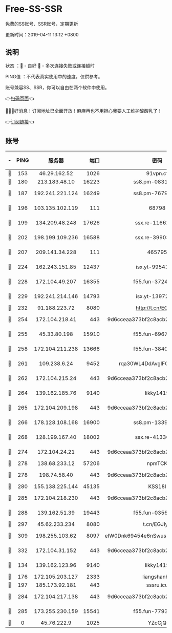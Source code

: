 # Free-SS-SSR

免费的SS账号、SSR账号，定期更新

更新时间：2019-04-11 13:12 +0800

## 说明

状态     ：🙂 - 良好 🙁 - 多次连接失败或连接超时

PING值   ：不代表真实使用中的速度，仅供参考。

账号兼容SS、SSR，你可以自由在两个软件中使用。

👉[扫码页面](https://liesauer.github.io/Free-SS-SSR/)👈

🎉🎉🎉好消息！订阅地址已全面开放！麻麻再也不用担心我要人工维护酸酸乳了！

👉[订阅链接](https://www.liesauer.net/yogurt/subscribe?ACCESS_TOKEN=DAYxR3mMaZAsaqUb)👈

## 账号

|-|PING|服务器|端口|密码|加密方式|区域|
|:----:|:----:|:-----:|-----:|:----:|:----:|:----:|
|🙂|153|46.29.162.52|1026|91vpn.cf|rc4-md5|RU|
|🙂|180|213.183.48.10|16223|ss8.pm-08313598|rc4-md5|RU|
|🙂|187|192.241.221.124|16249|ss8.pm-76791808|aes-256-cfb|US|
|🙂|196|103.135.102.119|111|68798|aes-256-cfb|HK|
|🙂|199|134.209.48.248|17626|ssx.re-11662862|aes-256-cfb|US|
|🙂|202|198.199.109.236|16588|ssx.re-39903895|aes-256-cfb|US|
|🙂|207|209.141.34.228|111|465795|aes-256-cfb|US|
|🙂|224|162.243.151.85|12437|isx.yt-99541024|aes-256-cfb|US|
|🙂|228|172.104.49.207|16355|f55.fun-37240915|aes-256-cfb|SG|
|🙂|229|192.241.214.146|14793|isx.yt-13972982|aes-256-cfb|US|
|🙂|232|91.188.223.72|8080|http://t.cn/EGJIyrl|rc4-md5|RU|
|🙂|254|172.104.218.41|443|9d6cceaa373bf2c8acb22e60b6a58be6|aes-256-cfb|US|
|🙂|255|45.33.80.198|15910|f55.fun-69674736|aes-256-cfb|US|
|🙂|258|172.104.211.238|13666|f55.fun-38406327|aes-256-cfb|US|
|🙂|261|109.238.6.24|9452|rqa30WL4DdAvgIFG6Fs3znzTa|aes-256-cfb|FR|
|🙂|262|172.104.215.24|443|9d6cceaa373bf2c8acb22e60b6a58be6|aes-256-cfb|US|
|🙂|264|139.162.185.76|9140|likky1415|aes-256-cfb|DE|
|🙂|265|172.104.209.198|443|9d6cceaa373bf2c8acb22e60b6a58be6|aes-256-cfb|US|
|🙂|266|178.128.108.168|16900|ss8.pm-13399966|aes-256-cfb|SG|
|🙂|268|128.199.167.40|18002|ssx.re-41330899|aes-256-cfb|SG|
|🙂|274|172.104.24.21|443|9d6cceaa373bf2c8acb22e60b6a58be6|aes-256-cfb|US|
|🙂|278|138.68.233.12|57206|npmTCK|rc4-md5|US|
|🙂|278|198.74.58.40|443|9d6cceaa373bf2c8acb22e60b6a58be6|aes-256-cfb|US|
|🙂|280|155.138.225.144|45135|KSS18l|rc4-md5|US|
|🙂|285|172.104.218.230|443|9d6cceaa373bf2c8acb22e60b6a58be6|aes-256-cfb|US|
|🙂|288|139.162.51.39|19443|f55.fun-03566645|aes-256-cfb|SG|
|🙂|297|45.62.233.234|8080|t.cn/EGJIyrl|rc4-md5|CA|
|🙂|309|198.255.103.62|8097|eIW0Dnk69454e6nSwuspv9DmS201tQ0D|aes-256-cfb|US|
|🙂|332|172.104.31.152|443|9d6cceaa373bf2c8acb22e60b6a58be6|aes-256-cfb|US|
|🙂|134|139.162.123.96|9140|likky1415|aes-256-cfb|JP|
|🙂|176|172.105.203.127|2333|liangshanbo|chacha20|JP|
|🙂|197|185.173.92.181|443|sssru.icu|rc4-md5|RU|
|🙂|284|172.104.217.138|443|9d6cceaa373bf2c8acb22e60b6a58be6|aes-256-cfb|US|
|🙂|285|173.255.230.159|15541|f55.fun-77939989|aes-256-cfb|US|
|🙁|0|45.76.222.9|1025|YZcCjQ|rc4-md5|JP|
